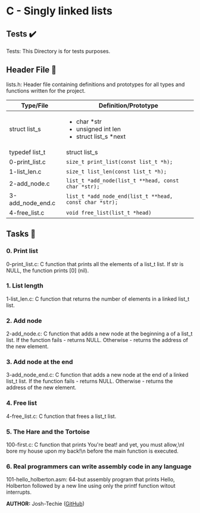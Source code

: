 # C - Singly linked lists
## Tests :heavy_check_mark:

Tests: This Directory is for tests purposes.

## Header File :file_folder:

lists.h: Header file containing definitions and prototypes for all types and functions written for the project.

| Type/File | Definition/Prototype |
| --------- | -------------------- |
| struct list_s |<ul><li>char *str</li><li>unsigned int len</li><li>struct list_s *next</li></ul>|
| typedef list_t | struct list_s |
| 0-print_list.c | `size_t print_list(const list_t *h);` |
| 1-list_len.c | `size_t list_len(const list_t *h);` |
| 2-add_node.c | `list_t *add_node(list_t **head, const char *str);` |
| 3-add_node_end.c | `list_t *add_node_end(list_t **head, const char *str);` |
| 4-free_list.c | `void free_list(list_t *head)` |

## Tasks :page_with_curl:

### 0. Print list
0-print_list.c: C function that prints all the elements of a list_t list.
If str is NULL, the function prints [0] (nil).

### 1. List length
1-list_len.c: C function that returns the number of elements in a linked list_t list.

### 2. Add node
2-add_node.c: C function that adds a new node at the beginning a of a list_t list.
If the function fails - returns NULL.
Otherwise - returns the address of the new element.

### 3. Add node at the end
3-add_node_end.c: C function that adds a new node at the end of a linked list_t list.
If the function fails - returns NULL.
Otherwise - returns the address of the new element.

### 4. Free list
4-free_list.c: C function that frees a list_t list.

### 5. The Hare and the Tortoise
100-first.c: C function that prints You're beat! and yet, you must allow,\nI bore my house upon my back!\n before the main function is executed.

### 6. Real programmers can write assembly code in any language
101-hello_holberton.asm: 64-but assembly program that prints Hello, Holberton followed by a new line using only the printf function witout interrupts.

**AUTHOR:** Josh-Techie ([GitHub](https://github.com/Josh-techie))

